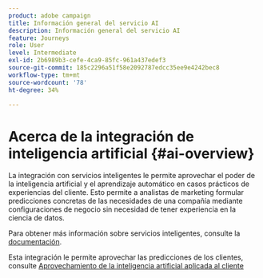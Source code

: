 ```yaml
---
product: adobe campaign
title: Información general del servicio AI
description: Información general del servicio AI
feature: Journeys
role: User
level: Intermediate
exl-id: 2b6989b3-cefe-4ca9-85fc-961a437edef3
source-git-commit: 185c2296a51f58e2092787edcc35ee9e4242bec8
workflow-type: tm+mt
source-wordcount: '78'
ht-degree: 34%

---
```


# Acerca de la integración de inteligencia artificial {#ai-overview}

La integración con servicios inteligentes le permite aprovechar el poder de la inteligencia artificial y el aprendizaje automático en casos prácticos de experiencias del cliente. Esto permite a analistas de marketing formular predicciones concretas de las necesidades de una compañía mediante configuraciones de negocio sin necesidad de tener experiencia en la ciencia de datos.

Para obtener más información sobre servicios inteligentes, consulte la [documentación](https://experienceleague.adobe.com/docs/experience-platform/intelligent-services/home.html).

Esta integración le permite aprovechar las predicciones de los clientes, consulte [Aprovechamiento de la inteligencia artificial aplicada al cliente](../ai-services/leveraging-customer-ai.md)

<!--* fatigue scores, see [Leveraging Journey AI](../ai-services/leveraging-fatigue-scores.md)-->
